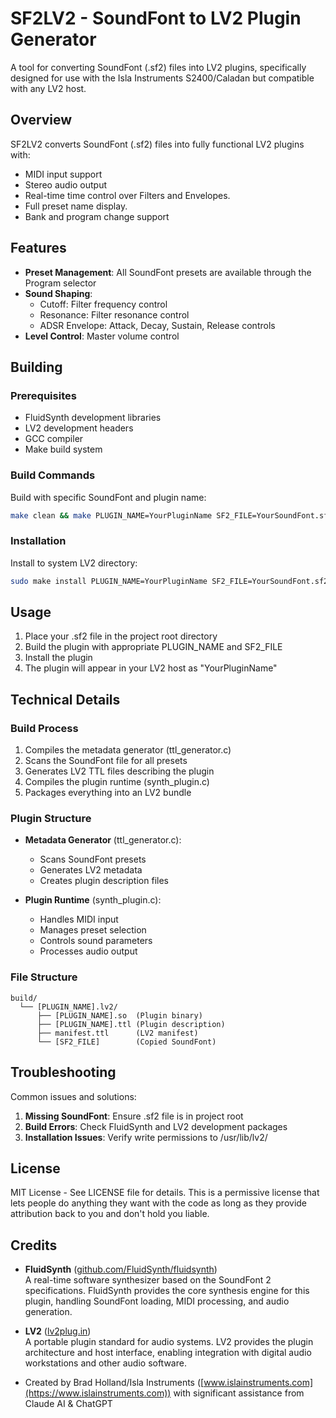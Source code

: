 # SF2LV2 - SoundFont to LV2 Plugin Generator

A tool for converting SoundFont (.sf2) files into LV2 plugins, specifically designed for use with the Isla Instruments S2400/Caladan but compatible with any LV2 host.

## Overview

SF2LV2 converts SoundFont (.sf2) files into fully functional LV2 plugins with:
- MIDI input support
- Stereo audio output
- Real-time time control over Filters and Envelopes.
- Full preset name display.
- Bank and program change support

## Features

- **Preset Management**: All SoundFont presets are available through the Program selector
- **Sound Shaping**:
  - Cutoff: Filter frequency control 
  - Resonance: Filter resonance control 
  - ADSR Envelope: Attack, Decay, Sustain, Release controls
- **Level Control**: Master volume control 

## Building

### Prerequisites
- FluidSynth development libraries
- LV2 development headers
- GCC compiler
- Make build system

### Build Commands

Build with specific SoundFont and plugin name:
```bash
make clean && make PLUGIN_NAME=YourPluginName SF2_FILE=YourSoundFont.sf2
```

### Installation

Install to system LV2 directory:
```bash
sudo make install PLUGIN_NAME=YourPluginName SF2_FILE=YourSoundFont.sf2
```

## Usage

1. Place your .sf2 file in the project root directory
2. Build the plugin with appropriate PLUGIN_NAME and SF2_FILE
3. Install the plugin
4. The plugin will appear in your LV2 host as "YourPluginName"

## Technical Details

### Build Process
1. Compiles the metadata generator (ttl_generator.c)
2. Scans the SoundFont file for all presets
3. Generates LV2 TTL files describing the plugin
4. Compiles the plugin runtime (synth_plugin.c)
5. Packages everything into an LV2 bundle

### Plugin Structure
- **Metadata Generator** (ttl_generator.c):
  - Scans SoundFont presets
  - Generates LV2 metadata
  - Creates plugin description files

- **Plugin Runtime** (synth_plugin.c):
  - Handles MIDI input
  - Manages preset selection
  - Controls sound parameters
  - Processes audio output

### File Structure
```
build/
  └── [PLUGIN_NAME].lv2/
      ├── [PLUGIN_NAME].so  (Plugin binary)
      ├── [PLUGIN_NAME].ttl (Plugin description)
      ├── manifest.ttl      (LV2 manifest)
      └── [SF2_FILE]        (Copied SoundFont)
```

## Troubleshooting

Common issues and solutions:
1. **Missing SoundFont**: Ensure .sf2 file is in project root
2. **Build Errors**: Check FluidSynth and LV2 development packages
3. **Installation Issues**: Verify write permissions to /usr/lib/lv2/

## License

MIT License - See LICENSE file for details. This is a permissive license that lets people do anything they want with the code as long as they provide attribution back to you and don't hold you liable.

## Credits

- **FluidSynth** ([github.com/FluidSynth/fluidsynth](https://github.com/FluidSynth/fluidsynth))  
  A real-time software synthesizer based on the SoundFont 2 specifications. FluidSynth provides the core synthesis engine for this plugin, handling SoundFont loading, MIDI processing, and audio generation.

- **LV2** ([lv2plug.in](https://lv2plug.in/))  
  A portable plugin standard for audio systems. LV2 provides the plugin architecture and host interface, enabling integration with digital audio workstations and other audio software.

- Created by Brad Holland/Isla Instruments ([www.islainstruments.com](https://www.islainstruments.com)) with significant assistance from Claude AI & ChatGPT
